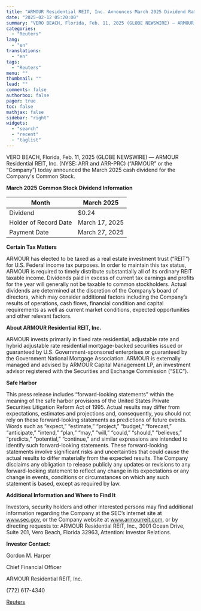 ```yaml
---
title: "ARMOUR Residential REIT, Inc. Announces March 2025 Dividend Rate per Common Share"
date: "2025-02-12 05:20:00"
summary: "VERO BEACH, Florida, Feb. 11, 2025 (GLOBE NEWSWIRE) — ARMOUR Residential REIT, Inc. (NYSE: ARR and ARR-PRC) (“ARMOUR” or the “Company”) today announced the March 2025 cash dividend for the Company's Common Stock.March 2025 Common Stock Dividend InformationMonthMarch 2025Dividend$0.24Holder of Record DateMarch 17, 2025Payment DateMarch 27, 2025Certain Tax MattersARMOUR has..."
categories:
  - "Reuters"
lang:
  - "en"
translations:
  - "en"
tags:
  - "Reuters"
menu: ""
thumbnail: ""
lead: ""
comments: false
authorbox: false
pager: true
toc: false
mathjax: false
sidebar: "right"
widgets:
  - "search"
  - "recent"
  - "taglist"
---
```


VERO BEACH, Florida, Feb. 11, 2025 (GLOBE NEWSWIRE) — ARMOUR Residential REIT, Inc. (NYSE: ARR and ARR-PRC) (“ARMOUR” or the “Company”) today announced the March 2025 cash dividend for the Company's Common Stock.

**March 2025** **Common Stock Dividend Information**

| Month | March 2025 |
| --- | --- |
| Dividend | $0.24 |
| Holder of Record Date | March 17, 2025 |
| Payment Date | March 27, 2025 |

**Certain Tax Matters**

ARMOUR has elected to be taxed as a real estate investment trust (“REIT”) for U.S. Federal income tax purposes. In order to maintain this tax status, ARMOUR is required to timely distribute substantially all of its ordinary REIT taxable income. Dividends paid in excess of current tax earnings and profits for the year will generally not be taxable to common stockholders. Actual dividends are determined at the discretion of the Company’s board of directors, which may consider additional factors including the Company’s results of operations, cash flows, financial condition and capital requirements as well as current market conditions, expected opportunities and other relevant factors.

**About ARMOUR Residential REIT, Inc.**

ARMOUR invests primarily in fixed rate residential, adjustable rate and hybrid adjustable rate residential mortgage-backed securities issued or guaranteed by U.S. Government-sponsored enterprises or guaranteed by the Government National Mortgage Association. ARMOUR is externally managed and advised by ARMOUR Capital Management LP, an investment advisor registered with the Securities and Exchange Commission (“SEC”).

**Safe Harbor**

This press release includes “forward-looking statements” within the meaning of the safe harbor provisions of the United States Private Securities Litigation Reform Act of 1995. Actual results may differ from expectations, estimates and projections and, consequently, you should not rely on these forward-looking statements as predictions of future events. Words such as “expect,” “estimate,” “project,” “budget,” “forecast,” “anticipate,” “intend,” “plan,” “may,” “will,” “could,” “should,” “believes,” “predicts,” “potential,” “continue,” and similar expressions are intended to identify such forward-looking statements. These forward-looking statements involve significant risks and uncertainties that could cause the actual results to differ materially from the expected results. The Company disclaims any obligation to release publicly any updates or revisions to any forward-looking statement to reflect any change in its expectations or any change in events, conditions or circumstances on which any such statement is based, except as required by law.

**Additional Information and Where to Find It**

Investors, security holders and other interested persons may find additional information regarding the Company at the SEC’s internet site at www.sec.gov, or the Company website at www.armourreit.com, or by directing requests to: ARMOUR Residential REIT, Inc., 3001 Ocean Drive, Suite 201, Vero Beach, Florida 32963, Attention: Investor Relations.

**Investor Contact:**

Gordon M. Harper

Chief Financial Officer

ARMOUR Residential REIT, Inc.

(772) 617-4340

[Reuters](https://www.tradingview.com/news/reuters.com,2025-02-11:newsml_GNX6PnGlV:0-armour-residential-reit-inc-announces-march-2025-dividend-rate-per-common-share/)
